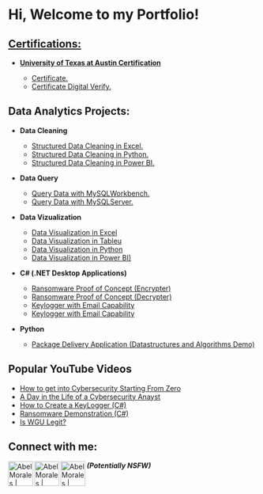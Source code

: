 <h1>Hi, Welcome to my Portfolio! <br/><a href="[Data_Analytics_Essentials](https://github.com/alexcartex1101/Data-Analytics-Portfolio/Data_Analytics_Essentials.md)">
  
</h1>

<h2>Certifications:</h2>

- <b> University of Texas at Austin Certification </b>

  - [Certificate.](https://github.com/alexcartex1101/Data-Analytics-Portfolio/blob/main/Data_Analytics_Essentials_Certificate.pdf)
  - [Certificate Digital Verify.](https://la.utexas.edu/texasexeced/digitalVerification.html?key=PxhVW)

<h2>Data Analytics Projects:</h2>

- <b> Data Cleaning </b>
  - [Structured Data Cleaning in Excel.]([https://github.com/alexcartex1101/Data-Analytics-Portfolio/in_process.md)
  - [Structured Data Cleaning in Python.](https://www.linkedin.com/in/aabelmorales/)
  - [Structured Data Cleaning in Power BI.](https://www.linkedin.com/in/aabelmorales/)

- <b> Data Query </b>
  - [Query Data with MySQLWorkbench.](https://github.com/joshmadakor1/4chan-Image-Analysis-Middleware-C964)  
  - [Query Data with MySQLServer.](https://github.com/joshmadakor1/Key-Logger-With-Email)

- <b> Data Vizualization </b>
  - [Data Visualization in Excel](https://github.com/joshmadakor1/Sentinel-Lab)
  - [Data Visualization in Tableu](https://github.com/joshmadakor1/Jwipe.PowerShell)
  - [Data Visualization in Python](https://github.com/joshmadakor1/AD_PS)
  - [Data Visualization in Power BI)](https://github.com/joshmadakor1/PowerShell-Integrity-FIM)

- <b>C# (.NET Desktop Applications)</b>
  - [Ransomware Proof of Concept (Encrypter)](https://github.com/joshmadakor1/EncrypterPOC)
  - [Ransomware Proof of Concept (Decrypter)](https://github.com/joshmadakor1/DecrypterPOC)
  - [Keylogger with Email Capability](https://github.com/joshmadakor1/Key-Logger-With-Email)
  - [Keylogger with Email Capability](https://github.com/joshmadakor1/Key-Logger-With-Email)

- <b>Python</b>
  - [Package Delivery Application (Datastructures and Algorithms Demo)](https://github.com/joshmadakor1/Package-Delivery-Pathfinding-Algorithm)

<h2>Popular YouTube Videos</h2>

- [How to get into Cybersecurity Starting From Zero](https://www.youtube.com/watch?v=a83ASGn_V_s)
- [A Day in the Life of a Cybersecurity Anayst](https://www.youtube.com/watch?v=uHy3oM7NnoU)
- [How to Create a KeyLogger (C#)](https://www.youtube.com/watch?v=N-L9hklSlNk)
- [Ransomware Demonstration (C#)](https://www.youtube.com/watch?v=OfvdQeh79s0)
- [Is WGU Legit?](https://www.youtube.com/watch?v=E2MwRWxDBkA)

<h2>Connect with me:</h2>

[<img align="left" alt="AbelMorales | LinkedIn" width="50" src="https://cdn.jsdelivr.net/npm/simple-icons@v3/icons/linkedin.svg" />][linkedin]
[<img align="left" alt="AbelMorales | YouTube" width="50px" src="https://cdn.jsdelivr.net/npm/simple-icons@v3/icons/youtube.svg" />][youtube]
[<img align="left" alt="AbelMorales | Instagram" width="50px" src="https://cdn.jsdelivr.net/npm/simple-icons@v3/icons/instagram.svg" />][instagram]

[linkedin]: https://linkedin.com/in/aabelmorales
[youtube]: https://www.youtube.com/c/joshmadakor
[instagram]: https://www.instagram.com/joshmadakor/

<b><i>(Potentially NSFW)</b></i>
